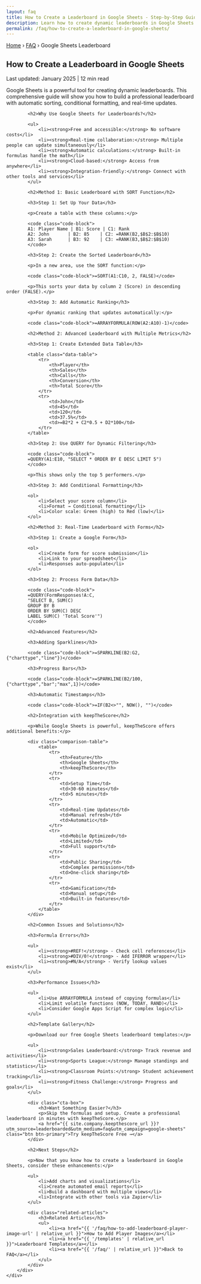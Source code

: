 ```yaml
---
layout: faq
title: How to Create a Leaderboard in Google Sheets - Step-by-Step Guide
description: Learn how to create dynamic leaderboards in Google Sheets with automatic sorting, real-time updates, and visual formatting. Complete tutorial with examples.
permalink: /faq/how-to-create-a-leaderboard-in-google-sheets/
---
```


<div class="container">
    <div class="breadcrumb">
        <a href="{{ '/' | relative_url }}">Home</a>
        <span>›</span>
        <a href="{{ '/faq/' | relative_url }}">FAQ</a>
        <span>›</span>
        <span>Google Sheets Leaderboard</span>
    </div>
</div>

<section class="article-hero">
    <div class="container">
        <h1>How to Create a Leaderboard in Google Sheets</h1>
        <div class="article-meta">
            Last updated: January 2025 | 12 min read
        </div>
    </div>
</section>

<article class="article-content">
    <div class="container">
        <div class="article-body">
            <p class="lead">Google Sheets is a powerful tool for creating dynamic leaderboards. This comprehensive guide will show you how to build a professional leaderboard with automatic sorting, conditional formatting, and real-time updates.</p>
            
            <h2>Why Use Google Sheets for Leaderboards?</h2>
            
            <ul>
                <li><strong>Free and accessible:</strong> No software costs</li>
                <li><strong>Real-time collaboration:</strong> Multiple people can update simultaneously</li>
                <li><strong>Automatic calculations:</strong> Built-in formulas handle the math</li>
                <li><strong>Cloud-based:</strong> Access from anywhere</li>
                <li><strong>Integration-friendly:</strong> Connect with other tools and services</li>
            </ul>
            
            <h2>Method 1: Basic Leaderboard with SORT Function</h2>
            
            <h3>Step 1: Set Up Your Data</h3>
            
            <p>Create a table with these columns:</p>
            
            <code class="code-block">
            A1: Player Name | B1: Score | C1: Rank
            A2: John       | B2: 85    | C2: =RANK(B2,$B$2:$B$10)
            A3: Sarah      | B3: 92    | C3: =RANK(B3,$B$2:$B$10)
            </code>
            
            <h3>Step 2: Create the Sorted Leaderboard</h3>
            
            <p>In a new area, use the SORT function:</p>
            
            <code class="code-block">=SORT(A1:C10, 2, FALSE)</code>
            
            <p>This sorts your data by column 2 (Score) in descending order (FALSE).</p>
            
            <h3>Step 3: Add Automatic Ranking</h3>
            
            <p>For dynamic ranking that updates automatically:</p>
            
            <code class="code-block">=ARRAYFORMULA(ROW(A2:A10)-1)</code>
            
            <h2>Method 2: Advanced Leaderboard with Multiple Metrics</h2>
            
            <h3>Step 1: Create Extended Data Table</h3>
            
            <table class="data-table">
                <tr>
                    <th>Player</th>
                    <th>Sales</th>
                    <th>Calls</th>
                    <th>Conversion</th>
                    <th>Total Score</th>
                </tr>
                <tr>
                    <td>John</td>
                    <td>45</td>
                    <td>120</td>
                    <td>37.5%</td>
                    <td>=B2*2 + C2*0.5 + D2*100</td>
                </tr>
            </table>
            
            <h3>Step 2: Use QUERY for Dynamic Filtering</h3>
            
            <code class="code-block">
            =QUERY(A1:E10, "SELECT * ORDER BY E DESC LIMIT 5")
            </code>
            
            <p>This shows only the top 5 performers.</p>
            
            <h3>Step 3: Add Conditional Formatting</h3>
            
            <ol>
                <li>Select your score column</li>
                <li>Format → Conditional formatting</li>
                <li>Color scale: Green (high) to Red (low)</li>
            </ol>
            
            <h2>Method 3: Real-Time Leaderboard with Forms</h2>
            
            <h3>Step 1: Create a Google Form</h3>
            
            <ol>
                <li>Create form for score submission</li>
                <li>Link to your spreadsheet</li>
                <li>Responses auto-populate</li>
            </ol>
            
            <h3>Step 2: Process Form Data</h3>
            
            <code class="code-block">
            =QUERY(FormResponses!A:C, 
            "SELECT B, SUM(C) 
            GROUP BY B 
            ORDER BY SUM(C) DESC 
            LABEL SUM(C) 'Total Score'")
            </code>
            
            <h2>Advanced Features</h2>
            
            <h3>Adding Sparklines</h3>
            
            <code class="code-block">=SPARKLINE(B2:G2, {"charttype","line"})</code>
            
            <h3>Progress Bars</h3>
            
            <code class="code-block">=SPARKLINE(B2/100, {"charttype","bar";"max",1})</code>
            
            <h3>Automatic Timestamps</h3>
            
            <code class="code-block">=IF(B2<>"", NOW(), "")</code>
            
            <h2>Integration with keepTheScore</h2>
            
            <p>While Google Sheets is powerful, keepTheScore offers additional benefits:</p>
            
            <div class="comparison-table">
                <table>
                    <tr>
                        <th>Feature</th>
                        <th>Google Sheets</th>
                        <th>keepTheScore</th>
                    </tr>
                    <tr>
                        <td>Setup Time</td>
                        <td>30-60 minutes</td>
                        <td>5 minutes</td>
                    </tr>
                    <tr>
                        <td>Real-time Updates</td>
                        <td>Manual refresh</td>
                        <td>Automatic</td>
                    </tr>
                    <tr>
                        <td>Mobile Optimized</td>
                        <td>Limited</td>
                        <td>Full support</td>
                    </tr>
                    <tr>
                        <td>Public Sharing</td>
                        <td>Complex permissions</td>
                        <td>One-click sharing</td>
                    </tr>
                    <tr>
                        <td>Gamification</td>
                        <td>Manual setup</td>
                        <td>Built-in features</td>
                    </tr>
                </table>
            </div>
            
            <h2>Common Issues and Solutions</h2>
            
            <h3>Formula Errors</h3>
            
            <ul>
                <li><strong>#REF!</strong> - Check cell references</li>
                <li><strong>#DIV/0!</strong> - Add IFERROR wrapper</li>
                <li><strong>#N/A</strong> - Verify lookup values exist</li>
            </ul>
            
            <h3>Performance Issues</h3>
            
            <ul>
                <li>Use ARRAYFORMULA instead of copying formulas</li>
                <li>Limit volatile functions (NOW, TODAY, RAND)</li>
                <li>Consider Google Apps Script for complex logic</li>
            </ul>
            
            <h2>Template Gallery</h2>
            
            <p>Download our free Google Sheets leaderboard templates:</p>
            
            <ul>
                <li><strong>Sales Leaderboard:</strong> Track revenue and activities</li>
                <li><strong>Sports League:</strong> Manage standings and statistics</li>
                <li><strong>Classroom Points:</strong> Student achievement tracking</li>
                <li><strong>Fitness Challenge:</strong> Progress and goals</li>
            </ul>
            
            <div class="cta-box">
                <h3>Want Something Easier?</h3>
                <p>Skip the formulas and setup. Create a professional leaderboard in minutes with keepTheScore.</p>
                <a href="{{ site.company.keepthescore_url }}?utm_source=leaderboarded&utm_medium=faq&utm_campaign=google-sheets" class="btn btn-primary">Try keepTheScore Free →</a>
            </div>
            
            <h2>Next Steps</h2>
            
            <p>Now that you know how to create a leaderboard in Google Sheets, consider these enhancements:</p>
            
            <ul>
                <li>Add charts and visualizations</li>
                <li>Create automated email reports</li>
                <li>Build a dashboard with multiple views</li>
                <li>Integrate with other tools via Zapier</li>
            </ul>
            
            <div class="related-articles">
                <h3>Related Articles</h3>
                <ul>
                    <li><a href="{{ '/faq/how-to-add-leaderboard-player-image-url' | relative_url }}">How to Add Player Images</a></li>
                    <li><a href="{{ '/templates' | relative_url }}">Leaderboard Templates</a></li>
                    <li><a href="{{ '/faq/' | relative_url }}">Back to FAQ</a></li>
                </ul>
            </div>
        </div>
    </div>
</article>